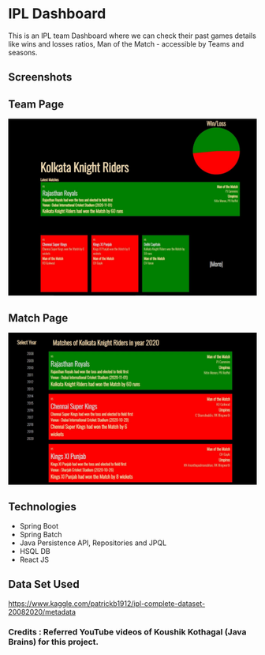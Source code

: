 # IPL Dashboard


This is an IPL team Dashboard where we can check their past games details like wins and losses ratios, Man of the Match - accessible by Teams and seasons.

## **Screenshots**


## **Team Page**

![Team Page](/README/TeamPage.JPG)

## **Match Page**

![Match Page](/README/MatchPage.JPG)

## **Technologies**

* Spring Boot
* Spring Batch
* Java Persistence API, Repositories and JPQL
* HSQL DB
* React JS

## **Data Set Used**

https://www.kaggle.com/patrickb1912/ipl-complete-dataset-20082020/metadata


### Credits : Referred YouTube videos of Koushik Kothagal (Java Brains) for this project.
